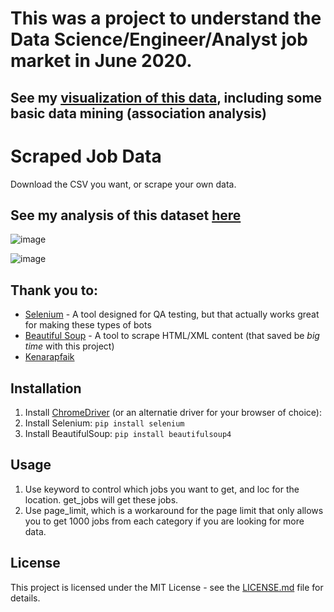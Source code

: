 # This was a project to understand the Data Science/Engineer/Analyst job market in June 2020.
## See my [visualization of this data](https://www.kaggle.com/code/josephgutstadt/skills-for-a-data-scientist-analyst), including some basic data mining (association analysis)


# Scraped Job Data 
Download the CSV you want, or scrape your own data.

## See my analysis of this dataset [here](https://www.kaggle.com/code/josephgutstadt/skills-for-a-data-scientist-analyst/notebook)
![image](https://user-images.githubusercontent.com/9833065/188324500-604ad708-8896-4631-8d19-529d8f94b768.png)


![image](https://user-images.githubusercontent.com/9833065/188324465-97f2925a-e484-418d-a54c-ac130865743c.png)



## Thank you to:

* [Selenium](https://selenium-python.readthedocs.io/) - A tool designed for QA testing, but that actually works great for making these types of bots
* [Beautiful Soup](https://www.crummy.com/software/BeautifulSoup/doc) - A tool to scrape HTML/XML content (that saved be *big time* with this project)
* [Kenarapfaik](https://github.com/arapfaik/scraping-glassdoor-selenium)

## Installation
1. Install [ChromeDriver](https://sites.google.com/a/chromium.org/chromedriver/) (or an alternatie driver for your browser of choice):
2. Install Selenium: `pip install selenium`
3. Install BeautifulSoup: `pip install beautifulsoup4`

## Usage
1. Use keyword to control which jobs you want to get, and loc for the location.  get_jobs will get these jobs.
2. Use page_limit, which is a workaround for the page limit that only allows you to get 1000 jobs from each category if you are looking for more data.


## License

This project is licensed under the MIT License - see the [LICENSE.md](https://github.com/harshibar/5-python-projects/blob/master/LICENSE) file for details.
